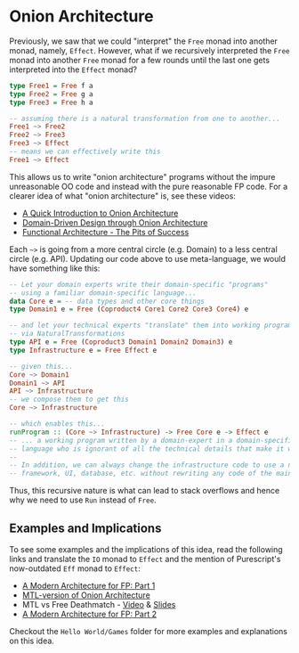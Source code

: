 # Onion Architecture

Previously, we saw that we could "interpret" the `Free` monad into another monad, namely, `Effect`. However, what if we recursively interpreted the `Free` monad into another `Free` monad for a few rounds until the last one gets interpreted into the `Effect` monad?
```purescript
type Free1 = Free f a
type Free2 = Free g a
type Free3 = Free h a

-- assuming there is a natural transformation from one to another...
Free1 ~> Free2
Free2 ~> Free3
Free3 ~> Effect
-- means we can effectively write this
Free1 ~> Effect
```
This allows us to write "onion architecture" programs without the impure unreasonable OO code and instead with the pure reasonable FP code. For a clearer idea of what "onion architecture" is, see these videos:
- [A Quick Introduction to Onion Architecture](https://www.youtube.com/watch?v=R2pW09tMCnE&start=6&end=528)
- [Domain-Driven Design through Onion Architecture](https://www.youtube.com/watch?v=pL9XeNjy_z4)
- [Functional Architecture - The Pits of Success](https://www.youtube.com/watch?v=US8QG9I1XW0&t=0s&index=4&list=LL0RItGq_oLk-fvqppBpwtew)

Each `~>` is going from a more central circle (e.g. Domain) to a less central circle (e.g. API). Updating our code above to use meta-language, we would have something like this:
```purescript
-- Let your domain experts write their domain-specific "programs"
-- using a familiar domain-specific language...
data Core e = -- data types and other core things
type Domain1 e = Free (Coproduct4 Core1 Core2 Core3 Core4) e

-- and let your technical experts "translate" them into working programs
-- via NaturalTransformations
type API e = Free (Coproduct3 Domain1 Domain2 Domain3) e
type Infrastructure e = Free Effect e

-- given this...
Core ~> Domain1
Domain1 ~> API
API ~> Infrastructure
-- we compose them to get this
Core ~> Infrastructure

-- which enables this...
runProgram :: (Core ~> Infrastructure) -> Free Core e -> Effect e
-- ... a working program written by a domain-expert in a domain-specific
-- language who is ignorant of all the technical details that make it work.
--
-- In addition, we can always change the infrastructure code to use a new
-- framework, UI, database, etc. without rewriting any code of the main code.
```

Thus, this recursive nature is what can lead to stack overflows and hence why we need to use `Run` instead of `Free`.

## Examples and Implications

To see some examples and the implications of this idea, read the following links and translate the `IO` monad to `Effect` and the mention of Purescript's now-outdated `Eff` monad to `Effect`:
- [A Modern Architecture for FP: Part 1](http://degoes.net/articles/modern-fp)
- [MTL-version of Onion Architecture](https://gist.github.com/ocharles/6b1b9440b3513a5e225e)
- MTL vs Free Deathmatch - [Video](https://www.youtube.com/watch?v=JLevNswzYh8) & [Slides](https://www.slideshare.net/jdegoes/mtl-versus-free)
- [A Modern Architecture for FP: Part 2](http://degoes.net/articles/modern-fp-part-2)

Checkout the `Hello World/Games` folder for more examples and explanations on this idea.
